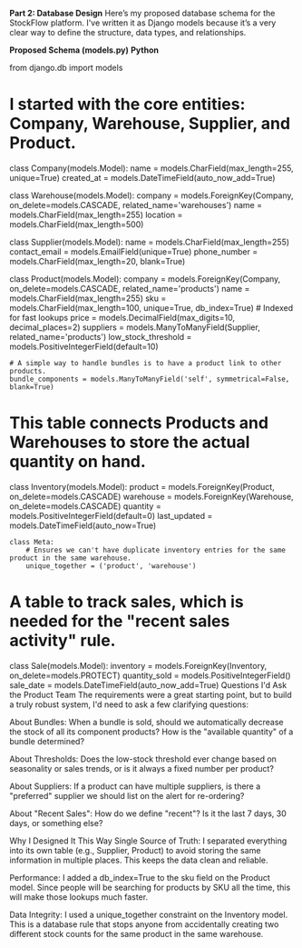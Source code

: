 
**Part 2: Database Design**
Here’s my proposed database schema for the StockFlow platform. I've written it as Django models because it’s a very clear way to define the structure, data types, and relationships.

**Proposed Schema (models.py)**
**Python**

from django.db import models

# I started with the core entities: Company, Warehouse, Supplier, and Product.

class Company(models.Model):
    name = models.CharField(max_length=255, unique=True)
    created_at = models.DateTimeField(auto_now_add=True)

class Warehouse(models.Model):
    company = models.ForeignKey(Company, on_delete=models.CASCADE, related_name='warehouses')
    name = models.CharField(max_length=255)
    location = models.CharField(max_length=500)

class Supplier(models.Model):
    name = models.CharField(max_length=255)
    contact_email = models.EmailField(unique=True)
    phone_number = models.CharField(max_length=20, blank=True)

class Product(models.Model):
    company = models.ForeignKey(Company, on_delete=models.CASCADE, related_name='products')
    name = models.CharField(max_length=255)
    sku = models.CharField(max_length=100, unique=True, db_index=True) # Indexed for fast lookups
    price = models.DecimalField(max_digits=10, decimal_places=2)
    suppliers = models.ManyToManyField(Supplier, related_name='products')
    low_stock_threshold = models.PositiveIntegerField(default=10)
    
    # A simple way to handle bundles is to have a product link to other products.
    bundle_components = models.ManyToManyField('self', symmetrical=False, blank=True)

# This table connects Products and Warehouses to store the actual quantity on hand.
class Inventory(models.Model):
    product = models.ForeignKey(Product, on_delete=models.CASCADE)
    warehouse = models.ForeignKey(Warehouse, on_delete=models.CASCADE)
    quantity = models.PositiveIntegerField(default=0)
    last_updated = models.DateTimeField(auto_now=True)

    class Meta:
        # Ensures we can't have duplicate inventory entries for the same product in the same warehouse.
        unique_together = ('product', 'warehouse')

# A table to track sales, which is needed for the "recent sales activity" rule.
class Sale(models.Model):
    inventory = models.ForeignKey(Inventory, on_delete=models.PROTECT)
    quantity_sold = models.PositiveIntegerField()
    sale_date = models.DateTimeField(auto_now_add=True)
Questions I'd Ask the Product Team
The requirements were a great starting point, but to build a truly robust system, I'd need to ask a few clarifying questions:

About Bundles: When a bundle is sold, should we automatically decrease the stock of all its component products? How is the "available quantity" of a bundle determined?

About Thresholds: Does the low-stock threshold ever change based on seasonality or sales trends, or is it always a fixed number per product?

About Suppliers: If a product can have multiple suppliers, is there a "preferred" supplier we should list on the alert for re-ordering?

About "Recent Sales": How do we define "recent"? Is it the last 7 days, 30 days, or something else?

Why I Designed It This Way
Single Source of Truth: I separated everything into its own table (e.g., Supplier, Product) to avoid storing the same information in multiple places. This keeps the data clean and reliable.

Performance: I added a db_index=True to the sku field on the Product model. Since people will be searching for products by SKU all the time, this will make those lookups much faster.

Data Integrity: I used a unique_together constraint on the Inventory model. This is a database rule that stops anyone from accidentally creating two different stock counts for the same product in the same warehouse.
